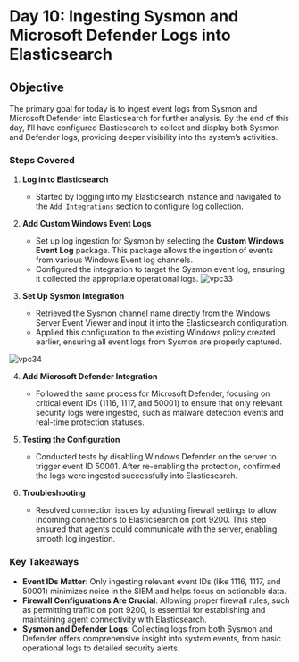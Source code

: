 # Day 10: Ingesting Sysmon and Microsoft Defender Logs into Elasticsearch


## Objective
The primary goal for today is to ingest event logs from Sysmon and Microsoft Defender into Elasticsearch for further analysis. By the end of this day, I’ll have configured Elasticsearch to collect and display both Sysmon and Defender logs, providing deeper visibility into the system’s activities.

### Steps Covered

1. **Log in to Elasticsearch**
   - Started by logging into my Elasticsearch instance and navigated to the `Add Integrations` section to configure log collection.

2. **Add Custom Windows Event Logs**
   - Set up log ingestion for Sysmon by selecting the **Custom Windows Event Log** package. This package allows the ingestion of events from various Windows Event log channels.
   - Configured the integration to target the Sysmon event log, ensuring it collected the appropriate operational logs.
![vpc33](https://github.com/user-attachments/assets/7df4a306-bc40-439a-8348-b5d6b3e81339)



3. **Set Up Sysmon Integration**
   - Retrieved the Sysmon channel name directly from the Windows Server Event Viewer and input it into the Elasticsearch configuration.
   - Applied this configuration to the existing Windows policy created earlier, ensuring all event logs from Sysmon are properly captured.
  

![vpc34](https://github.com/user-attachments/assets/6d64f07a-f11d-409c-a6fb-d32a76fc3eeb)



4. **Add Microsoft Defender Integration**
   - Followed the same process for Microsoft Defender, focusing on critical event IDs (1116, 1117, and 50001) to ensure that only relevant security logs were ingested, such as malware detection events and real-time protection statuses.

5. **Testing the Configuration**
   - Conducted tests by disabling Windows Defender on the server to trigger event ID 50001. After re-enabling the protection, confirmed the logs were ingested successfully into Elasticsearch.

6. **Troubleshooting**
   - Resolved connection issues by adjusting firewall settings to allow incoming connections to Elasticsearch on port 9200. This step ensured that agents could communicate with the server, enabling smooth log ingestion.

### Key Takeaways

- **Event IDs Matter**: Only ingesting relevant event IDs (like 1116, 1117, and 50001) minimizes noise in the SIEM and helps focus on actionable data.
- **Firewall Configurations Are Crucial**: Allowing proper firewall rules, such as permitting traffic on port 9200, is essential for establishing and maintaining agent connectivity with Elasticsearch.
- **Sysmon and Defender Logs**: Collecting logs from both Sysmon and Defender offers comprehensive insight into system events, from basic operational logs to detailed security alerts.

